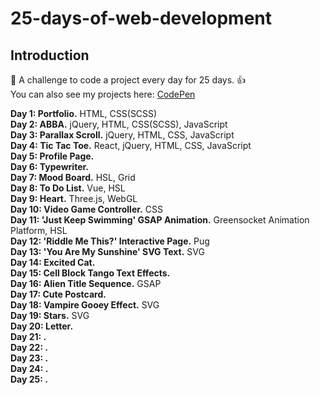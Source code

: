 # 25-days-of-web-development
## Introduction
📅 A challenge to code a project every day for 25 days. 👍 \
You can also see my projects here: [CodePen](https://codepen.io/zekaeria)

**Day 1: Portfolio.** HTML, CSS(SCSS)\
**Day 2: ABBA.** jQuery, HTML, CSS(SCSS), JavaScript \
**Day 3: Parallax Scroll.** jQuery, HTML, CSS, JavaScript \
**Day 4: Tic Tac Toe.** React, jQuery, HTML, CSS, JavaScript \
**Day 5: Profile Page.** \
**Day 6: Typewriter.** \
**Day 7: Mood Board.** HSL, Grid \
**Day 8: To Do List.** Vue, HSL  \
**Day 9: Heart.** Three.js, WebGL \
**Day 10: Video Game Controller.** CSS \
**Day 11: 'Just Keep Swimming' GSAP Animation.** Greensocket Animation Platform, HSL \
**Day 12: 'Riddle Me This?' Interactive Page.** Pug \
**Day 13: 'You Are My Sunshine' SVG Text.** SVG \
**Day 14: Excited Cat.**  \
**Day 15: Cell Block Tango Text Effects.** \
**Day 16: Alien Title Sequence.** GSAP \
**Day 17: Cute Postcard.**  \
**Day 18: Vampire Gooey Effect.** SVG \
**Day 19: Stars.** SVG \
**Day 20: Letter.** \
**Day 21: .**   \
**Day 22: .** \
**Day 23: .** \
**Day 24: .**   \
**Day 25: .**
